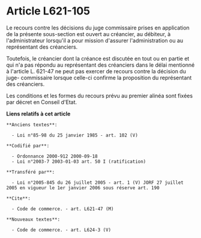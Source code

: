 # Article L621-105

Le recours contre les décisions du juge commissaire prises en application de la présente sous-section est ouvert au
créancier, au débiteur, à l'administrateur lorsqu'il a pour mission d'assurer l'administration ou au représentant des
créanciers.

Toutefois, le créancier dont la créance est discutée en tout ou en partie et qui n'a pas répondu au représentant des
créanciers dans le délai mentionné à l'article L. 621-47 ne peut pas exercer de recours contre la décision du juge-
commissaire lorsque celle-ci confirme la proposition du représentant des créanciers.

Les conditions et les formes du recours prévu au premier alinéa sont fixées par décret en Conseil d'Etat.

**Liens relatifs à cet article**

	**Anciens textes**:

	  - Loi n°85-98 du 25 janvier 1985 - art. 102 (V)

	**Codifié par**:

	  - Ordonnance 2000-912 2000-09-18
	  - Loi n°2003-7 2003-01-03 art. 50 I (ratification)

	**Transféré par**:

	  - Loi n°2005-845 du 26 juillet 2005 - art. 1 (V) JORF 27 juillet 2005 en vigueur le 1er janvier 2006 sous réserve art. 190

	**Cite**:

	  - Code de commerce. - art. L621-47 (M)

	**Nouveaux textes**:

	  - Code de commerce. - art. L624-3 (V)

